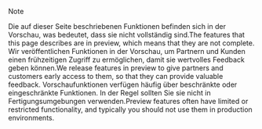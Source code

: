> [!Note]
> <span data-ttu-id="d602f-101">Die auf dieser Seite beschriebenen Funktionen befinden sich in der Vorschau, was bedeutet, dass sie nicht vollständig sind.</span><span class="sxs-lookup"><span data-stu-id="d602f-101">The features that this page describes are in preview, which means that they are not complete.</span></span> <span data-ttu-id="d602f-102">Wir veröffentlichen Funktionen in der Vorschau, um Partnern und Kunden einen frühzeitigen Zugriff zu ermöglichen, damit sie wertvolles Feedback geben können.</span><span class="sxs-lookup"><span data-stu-id="d602f-102">We release features in preview to give partners and customers early access to them, so that they can provide valuable feedback.</span></span> <span data-ttu-id="d602f-103">Vorschaufunktionen verfügen häufig über beschränkte oder eingeschränkte Funktionen. In der Regel sollten Sie sie nicht in Fertigungsumgebungen verwenden.</span><span class="sxs-lookup"><span data-stu-id="d602f-103">Preview features often have limited or restricted functionality, and typically you should not use them in production environments.</span></span>